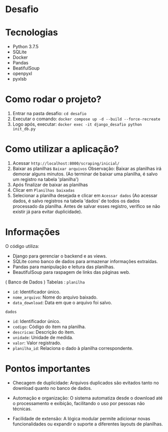 # Desafio

# Tecnologias

- Python 3.7.5
- SQLite
- Docker
- Pandas 
- BeatifulSoup
- openpyxl
- pyxlsb

# Como rodar o projeto?

1. Entrar na pasta desafio: `cd desafio`
2. Executar o comando: `docker compose up -d --build --force-recreate`
3. Logo após, executar: `docker exec -it django_desafio python init_db.py`

# Como utilizar a aplicação?

1. Acessar `http://localhost:8000/scraping/inicial/`
2. Baixar as planilhas `Baixar arquivos` Observação: Baixar as planilhas irá demorar alguns minutos. (Ao terminar de baixar uma planilha, é salvo um registro na tabela 'planilha')
3. Após finalizar de baixar as planilhas
4. Clicar em `Planilhas baixadas`
5. Selecionar a planilha desejada e clicar em `Acessar dados` (Ao acessar dados, é salvo registros na tabela 'dados' de todos os dados processado da planilha. Antes de salvar esses registro, verifico se não existir já para evitar duplicidade).

# Informações

O código utiliza:

- Django para gerenciar o backend e as views.
- SQLite como banco de dados para armazenar informações extraídas.
- Pandas para manipulação e leitura das planilhas.
- BeautifulSoup para raspagem de links das páginas web.

( Banco de Dados )
 Tabelas :
`planilha`
- `id`: Identificador único.
- `nome_arquivo`: Nome do arquivo baixado.
- `data_download`: Data em que o arquivo foi salvo.

`dados`
- `id`: Identificador único.
- `codigo`: Código do item na planilha.
- `descricao`: Descrição do item.
- `unidade`: Unidade de medida.
- `valor`: Valor registrado.
- `planilha_id`: Relaciona o dado à planilha correspondente.

# Pontos importantes
- Checagem de duplicidade: Arquivos duplicados são evitados tanto no download quanto no banco de dados.

- Automação e organização: O sistema automatiza desde o download até o processamento e exibição, facilitando o uso por pessoas não técnicas.

- Facilidade de extensão: A lógica modular permite adicionar novas funcionalidades ou expandir o suporte a diferentes layouts de planilhas.
